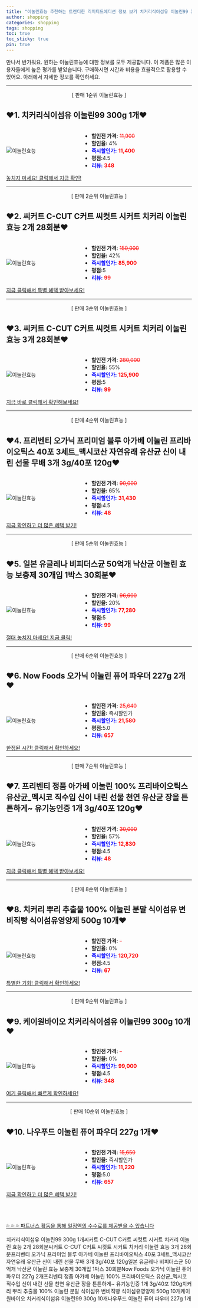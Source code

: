 ```yaml
---
title: "이눌린효능 추천하는 트렌디한 리미티드에디션 정보 보기 치커리식이섬유 이눌린99 300g 1개"
author: shopping
categories: shopping
tags: shopping
toc: true
toc_sticky: true
pin: true
---
```

만나서 반가워요. 원하는 이눌린효능에 대한 정보를 모두 제공합니다. 이 제품은 많은 이용자들에게 높은 평가를 받았습니다. 구매하시면 시간과 비용을 효율적으로 활용할 수 있어요. 아래에서 자세한 정보를 확인하세요.

---
<p class="toplist" style="margin: 0 auto; display: block; width: fit-content;">[ 판매 1순위 이눌린효능 ]</p>

<h2><strong>❤️1. 치커리식이섬유 이눌린99 300g 1개❤️</strong></h2>

<div style="display: flex; align-items: center;">
    <div style="flex: 0.4;">
        <img src="https://thumbnail6.coupangcdn.com/thumbnails/remote/230x230ex/image/retail/images/1343007950913055-71121450-5bb2-4257-ab2f-fb249ffdd899.png" alt="이눌린효능" style="max-width: 100%;">
    </div>
    <div style="flex: 0.6; margin-left: 10px;">
        <ul>
            <li><strong>할인전 가격:</strong> <del style="color: red;">11,900</del></li>
            <li><strong>할인율:</strong> 4%</li>
            <li><span style='color:blue'><strong>즉시할인가:</strong></span> <span style='color:red'><strong>11,400</strong></span></li>
            <li><strong>평점:</strong>4.5</li>
            <li><span style='color:blue'><strong>리뷰:</strong></span> <span style='color:red'><strong>348</strong></span></li>
        </ul>
    </div>
</div>
<div class="center">
    <a href="https://selin100587.github.io?lptag=AF9450613&subid=githubio&pageKey=6740845513&traceid=V0-153&itemId=15735675132&vendorItemId=82949604912" class="myButton">
        놓치지 마세요! 클릭해서 지금 확인!
    </a>
</div>


---
<p class="toplist" style="margin: 0 auto; display: block; width: fit-content;">[ 판매 2순위 이눌린효능 ]</p>

<h2><strong>❤️2. 씨커트 C-CUT C커트 씨컷트 시커트 치커리 이눌린 효능 2개 28회분❤️</strong></h2>

<div style="display: flex; align-items: center;">
    <div style="flex: 0.4;">
        <img src="https://thumbnail8.coupangcdn.com/thumbnails/remote/230x230ex/image/vendor_inventory/ddcb/c787e406d6c5f4f1ff01261d36b2c6518a349abf0577c6f600b8bc9e7c20.jpg" alt="이눌린효능" style="max-width: 100%;">
    </div>
    <div style="flex: 0.6; margin-left: 10px;">
        <ul>
            <li><strong>할인전 가격:</strong> <del style="color: red;">150,000</del></li>
            <li><strong>할인율:</strong> 42%</li>
            <li><span style='color:blue'><strong>즉시할인가:</strong></span> <span style='color:red'><strong>85,900</strong></span></li>
            <li><strong>평점:</strong>5</li>
            <li><span style='color:blue'><strong>리뷰:</strong></span> <span style='color:red'><strong>99</strong></span></li>
        </ul>
    </div>
</div>
<div class="center">
    <a href="https://selin100587.github.io?lptag=AF9450613&subid=githubio&pageKey=8211669953&traceid=V0-153&itemId=23572663366&vendorItemId=90598601166" class="myButton">
        지금 클릭해서 특별 혜택 받아보세요!
    </a>
</div>


---
<p class="toplist" style="margin: 0 auto; display: block; width: fit-content;">[ 판매 3순위 이눌린효능 ]</p>

<h2><strong>❤️3. 씨커트 C-CUT C커트 씨컷트 시커트 치커리 이눌린 효능 3개 28회분❤️</strong></h2>

<div style="display: flex; align-items: center;">
    <div style="flex: 0.4;">
        <img src="https://thumbnail10.coupangcdn.com/thumbnails/remote/230x230ex/image/vendor_inventory/afef/4332fbce2588a5fa617acf02aaa653eedb3f9b98e7a4986edf9c22d8a88a.jpg" alt="이눌린효능" style="max-width: 100%;">
    </div>
    <div style="flex: 0.6; margin-left: 10px;">
        <ul>
            <li><strong>할인전 가격:</strong> <del style="color: red;">280,000</del></li>
            <li><strong>할인율:</strong> 55%</li>
            <li><span style='color:blue'><strong>즉시할인가:</strong></span> <span style='color:red'><strong>125,900</strong></span></li>
            <li><strong>평점:</strong>5</li>
            <li><span style='color:blue'><strong>리뷰:</strong></span> <span style='color:red'><strong>99</strong></span></li>
        </ul>
    </div>
</div>
<div class="center">
    <a href="https://selin100587.github.io?lptag=AF9450613&subid=githubio&pageKey=8211669953&traceid=V0-153&itemId=23572663365&vendorItemId=90598601130" class="myButton">
        지금 바로 클릭해서 확인해보세요!
    </a>
</div>


---
<p class="toplist" style="margin: 0 auto; display: block; width: fit-content;">[ 판매 4순위 이눌린효능 ]</p>

<h2><strong>❤️4. 프리벤티 오가닉 프리미엄 블루 아가베 이눌린 프리바이오틱스 40포 3세트_맥시코산 자연유래 유산균 신이 내린 선물 무배 3개 3g/40포 120g❤️</strong></h2>

<div style="display: flex; align-items: center;">
    <div style="flex: 0.4;">
        <img src="https://thumbnail10.coupangcdn.com/thumbnails/remote/230x230ex/image/vendor_inventory/5bf0/c480eda440393605912023c33d473b58af90332a2d2e8867e11451deff8a.jpg" alt="이눌린효능" style="max-width: 100%;">
    </div>
    <div style="flex: 0.6; margin-left: 10px;">
        <ul>
            <li><strong>할인전 가격:</strong> <del style="color: red;">90,000</del></li>
            <li><strong>할인율:</strong> 65%</li>
            <li><span style='color:blue'><strong>즉시할인가:</strong></span> <span style='color:red'><strong>31,430</strong></span></li>
            <li><strong>평점:</strong>4.5</li>
            <li><span style='color:blue'><strong>리뷰:</strong></span> <span style='color:red'><strong>48</strong></span></li>
        </ul>
    </div>
</div>
<div class="center">
    <a href="https://selin100587.github.io?lptag=AF9450613&subid=githubio&pageKey=7772361379&traceid=V0-153&itemId=20986585540&vendorItemId=70140054062" class="myButton">
        지금 확인하고 더 많은 혜택 받기!
    </a>
</div>


---
<p class="toplist" style="margin: 0 auto; display: block; width: fit-content;">[ 판매 5순위 이눌린효능 ]</p>

<h2><strong>❤️5. 일본 유글레나 비피더스균 50억개 낙산균 이눌린 효능 보충제 30개입 1박스 30회분❤️</strong></h2>

<div style="display: flex; align-items: center;">
    <div style="flex: 0.4;">
        <img src="https://thumbnail6.coupangcdn.com/thumbnails/remote/230x230ex/image/vendor_inventory/91d5/64b1dc9fdd21759dad4becb221ff0f05479b039dfff6458906ea50ea0b94.png" alt="이눌린효능" style="max-width: 100%;">
    </div>
    <div style="flex: 0.6; margin-left: 10px;">
        <ul>
            <li><strong>할인전 가격:</strong> <del style="color: red;">96,600</del></li>
            <li><strong>할인율:</strong> 20%</li>
            <li><span style='color:blue'><strong>즉시할인가:</strong></span> <span style='color:red'><strong>77,280</strong></span></li>
            <li><strong>평점:</strong>5</li>
            <li><span style='color:blue'><strong>리뷰:</strong></span> <span style='color:red'><strong>99</strong></span></li>
        </ul>
    </div>
</div>
<div class="center">
    <a href="https://selin100587.github.io?lptag=AF9450613&subid=githubio&pageKey=7796464013&traceid=V0-153&itemId=23721052250&vendorItemId=88166203761" class="myButton">
        절대 놓치지 마세요! 지금 클릭!
    </a>
</div>


---
<p class="toplist" style="margin: 0 auto; display: block; width: fit-content;">[ 판매 6순위 이눌린효능 ]</p>

<h2><strong>❤️6. Now Foods 오가닉 이눌린 퓨어 파우더 227g 2개❤️</strong></h2>

<div style="display: flex; align-items: center;">
    <div style="flex: 0.4;">
        <img src="https://thumbnail7.coupangcdn.com/thumbnails/remote/230x230ex/image/vendor_inventory/a764/139cd431405ad1981eee3a63b56b6194474b9d983447aef9d7c6bd367a31.jpg" alt="이눌린효능" style="max-width: 100%;">
    </div>
    <div style="flex: 0.6; margin-left: 10px;">
        <ul>
            <li><strong>할인전 가격:</strong> <del style="color: red;">25,640</del></li>
            <li><strong>할인율:</strong> 즉시할인가</li>
            <li><span style='color:blue'><strong>즉시할인가:</strong></span> <span style='color:red'><strong>21,580</strong></span></li>
            <li><strong>평점:</strong>5.0</li>
            <li><span style='color:blue'><strong>리뷰:</strong></span> <span style='color:red'><strong>657</strong></span></li>
        </ul>
    </div>
</div>
<div class="center">
    <a href="https://selin100587.github.io?lptag=AF9450613&subid=githubio&pageKey=6714053703&traceid=V0-153&itemId=1004792873&vendorItemId=81926518070" class="myButton">
        한정된 시간! 클릭해서 확인하세요!
    </a>
</div>


---
<p class="toplist" style="margin: 0 auto; display: block; width: fit-content;">[ 판매 7순위 이눌린효능 ]</p>

<h2><strong>❤️7. 프리벤티 정품 아가베 이눌린 100% 프리바이오틱스 유산균_멕시코 직수입 신이 내린 선물 천연 유산균 장을 튼튼하게~ 유기농인증 1개 3g/40포 120g❤️</strong></h2>

<div style="display: flex; align-items: center;">
    <div style="flex: 0.4;">
        <img src="https://thumbnail10.coupangcdn.com/thumbnails/remote/230x230ex/image/vendor_inventory/5541/ce78eff0f09044ab1035b5d5b813aefd5688a33063eba0fefa148747ae3d.jpg" alt="이눌린효능" style="max-width: 100%;">
    </div>
    <div style="flex: 0.6; margin-left: 10px;">
        <ul>
            <li><strong>할인전 가격:</strong> <del style="color: red;">30,000</del></li>
            <li><strong>할인율:</strong> 57%</li>
            <li><span style='color:blue'><strong>즉시할인가:</strong></span> <span style='color:red'><strong>12,830</strong></span></li>
            <li><strong>평점:</strong>4.5</li>
            <li><span style='color:blue'><strong>리뷰:</strong></span> <span style='color:red'><strong>48</strong></span></li>
        </ul>
    </div>
</div>
<div class="center">
    <a href="https://selin100587.github.io?lptag=AF9450613&subid=githubio&pageKey=7772361379&traceid=V0-153&itemId=20422982578&vendorItemId=87426320955" class="myButton">
        지금 클릭해서 특별 혜택 받아보세요!
    </a>
</div>


---
<p class="toplist" style="margin: 0 auto; display: block; width: fit-content;">[ 판매 8순위 이눌린효능 ]</p>

<h2><strong>❤️8. 치커리 뿌리 추출물 100% 이눌린 분말 식이섬유 변비직빵 식이섬유영양제 500g 10개❤️</strong></h2>

<div style="display: flex; align-items: center;">
    <div style="flex: 0.4;">
        <img src="https://thumbnail6.coupangcdn.com/thumbnails/remote/230x230ex/image/vendor_inventory/da14/4a27e83c5ca8f6dec8a208116a631583539ff4061f1881246d80f87dadad.png" alt="이눌린효능" style="max-width: 100%;">
    </div>
    <div style="flex: 0.6; margin-left: 10px;">
        <ul>
            <li><strong>할인전 가격:</strong> <del style="color: red;">-</del></li>
            <li><strong>할인율:</strong> 0%</li>
            <li><span style='color:blue'><strong>즉시할인가:</strong></span> <span style='color:red'><strong>120,720</strong></span></li>
            <li><strong>평점:</strong>4.5</li>
            <li><span style='color:blue'><strong>리뷰:</strong></span> <span style='color:red'><strong>67</strong></span></li>
        </ul>
    </div>
</div>
<div class="center">
    <a href="https://selin100587.github.io?lptag=AF9450613&subid=githubio&pageKey=4827720771&traceid=V0-153&itemId=6226112929&vendorItemId=73521963425" class="myButton">
        특별한 기회! 클릭해서 확인하세요!
    </a>
</div>


---
<p class="toplist" style="margin: 0 auto; display: block; width: fit-content;">[ 판매 9순위 이눌린효능 ]</p>

<h2><strong>❤️9. 케이원바이오 치커리식이섬유 이눌린99 300g 10개❤️</strong></h2>

<div style="display: flex; align-items: center;">
    <div style="flex: 0.4;">
        <img src="https://thumbnail7.coupangcdn.com/thumbnails/remote/230x230ex/image/vendor_inventory/3c0b/d00b9d5bbabb3834111526e1db349db154769150d09532a582e32341ef46.png" alt="이눌린효능" style="max-width: 100%;">
    </div>
    <div style="flex: 0.6; margin-left: 10px;">
        <ul>
            <li><strong>할인전 가격:</strong> <del style="color: red;">-</del></li>
            <li><strong>할인율:</strong> 0%</li>
            <li><span style='color:blue'><strong>즉시할인가:</strong></span> <span style='color:red'><strong>99,000</strong></span></li>
            <li><strong>평점:</strong>4.5</li>
            <li><span style='color:blue'><strong>리뷰:</strong></span> <span style='color:red'><strong>348</strong></span></li>
        </ul>
    </div>
</div>
<div class="center">
    <a href="https://selin100587.github.io?lptag=AF9450613&subid=githubio&pageKey=6740845513&traceid=V0-153&itemId=21045571952&vendorItemId=88108182414" class="myButton">
        여기 클릭해서 빠르게 확인하세요!
    </a>
</div>


---
<p class="toplist" style="margin: 0 auto; display: block; width: fit-content;">[ 판매 10순위 이눌린효능 ]</p>

<h2><strong>❤️10. 나우푸드 이눌린 퓨어 파우더 227g 1개❤️</strong></h2>

<div style="display: flex; align-items: center;">
    <div style="flex: 0.4;">
        <img src="https://thumbnail8.coupangcdn.com/thumbnails/remote/230x230ex/image/vendor_inventory/bbd1/9e0039b61c2cf2de8cf0da7824c592c5b1d4fad4e41088a748b7ec1d7ee7.png" alt="이눌린효능" style="max-width: 100%;">
    </div>
    <div style="flex: 0.6; margin-left: 10px;">
        <ul>
            <li><strong>할인전 가격:</strong> <del style="color: red;">15,650</del></li>
            <li><strong>할인율:</strong> 즉시할인가</li>
            <li><span style='color:blue'><strong>즉시할인가:</strong></span> <span style='color:red'><strong>11,220</strong></span></li>
            <li><strong>평점:</strong>5.0</li>
            <li><span style='color:blue'><strong>리뷰:</strong></span> <span style='color:red'><strong>657</strong></span></li>
        </ul>
    </div>
</div>
<div class="center">
    <a href="https://selin100587.github.io?lptag=AF9450613&subid=githubio&pageKey=6714053703&traceid=V0-153&itemId=15596616061&vendorItemId=3086191674" class="myButton">
        지금 확인하고 더 많은 혜택 받기!
    </a>
</div>

<br><br><br>[💦 💦 💦 파트너스 활동을 통해 일정액의 수수료를 제공받을 수 있습니다](https://link.coupang.com/a/bcpT2c)<br><br>치커리식이섬유 이눌린99 300g 1개씨커트 C-CUT C커트 씨컷트 시커트 치커리 이눌린 효능 2개 28회분씨커트 C-CUT C커트 씨컷트 시커트 치커리 이눌린 효능 3개 28회분프리벤티 오가닉 프리미엄 블루 아가베 이눌린 프리바이오틱스 40포 3세트_맥시코산 자연유래 유산균 신이 내린 선물 무배 3개 3g/40포 120g일본 유글레나 비피더스균 50억개 낙산균 이눌린 효능 보충제 30개입 1박스 30회분Now Foods 오가닉 이눌린 퓨어 파우더 227g 2개프리벤티 정품 아가베 이눌린 100% 프리바이오틱스 유산균_멕시코 직수입 신이 내린 선물 천연 유산균 장을 튼튼하게~ 유기농인증 1개 3g/40포 120g치커리 뿌리 추출물 100% 이눌린 분말 식이섬유 변비직빵 식이섬유영양제 500g 10개케이원바이오 치커리식이섬유 이눌린99 300g 10개나우푸드 이눌린 퓨어 파우더 227g 1개